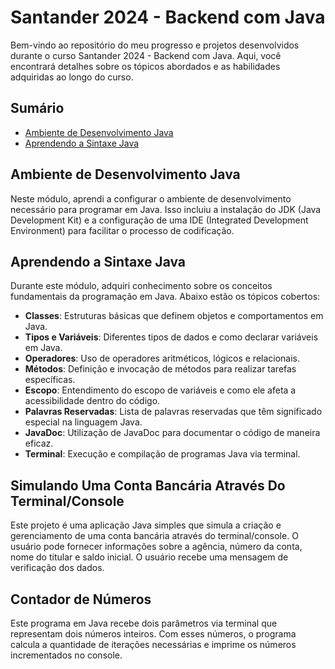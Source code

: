 # Santander 2024 - Backend com Java

Bem-vindo ao repositório do meu progresso e projetos desenvolvidos durante o curso Santander 2024 - Backend com Java. Aqui, você encontrará detalhes sobre os tópicos abordados e as habilidades adquiridas ao longo do curso.

## Sumário

- [Ambiente de Desenvolvimento Java](#ambiente-de-desenvolvimento-java)
- [Aprendendo a Sintaxe Java](#aprendendo-a-sintaxe-java)

## Ambiente de Desenvolvimento Java

Neste módulo, aprendi a configurar o ambiente de desenvolvimento necessário para programar em Java. Isso incluiu a instalação do JDK (Java Development Kit) e a configuração de uma IDE (Integrated Development Environment) para facilitar o processo de codificação.

## Aprendendo a Sintaxe Java

Durante este módulo, adquiri conhecimento sobre os conceitos fundamentais da programação em Java. Abaixo estão os tópicos cobertos:

- **Classes**: Estruturas básicas que definem objetos e comportamentos em Java.
- **Tipos e Variáveis**: Diferentes tipos de dados e como declarar variáveis em Java.
- **Operadores**: Uso de operadores aritméticos, lógicos e relacionais.
- **Métodos**: Definição e invocação de métodos para realizar tarefas específicas.
- **Escopo**: Entendimento do escopo de variáveis e como ele afeta a acessibilidade dentro do código.
- **Palavras Reservadas**: Lista de palavras reservadas que têm significado especial na linguagem Java.
- **JavaDoc**: Utilização de JavaDoc para documentar o código de maneira eficaz.
- **Terminal**: Execução e compilação de programas Java via terminal.

## Simulando Uma Conta Bancária Através Do Terminal/Console
Este projeto é uma aplicação Java simples que simula a criação e gerenciamento de uma conta bancária através do terminal/console. O usuário pode fornecer informações sobre a agência, número da conta, nome do titular e saldo inicial. O usuário recebe uma mensagem de verificação dos dados.

## Contador de Números
Este programa em Java recebe dois parâmetros via terminal que representam dois números inteiros. 
Com esses números, o programa calcula a quantidade de iterações necessárias e imprime os números incrementados no console.